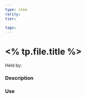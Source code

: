 ```yaml
---
type: item
rarity: 
tier: 

tags:
---
```

 # <% tp.file.title %>
Held by:
 
 ### Description
 
 ### Use
 
 